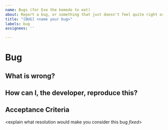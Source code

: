 ```yaml
---
name: Bugs (for Exo the komodo to eat)
about: Report a bug, or something that just doesn't feel quite right or intentional
title: "[BUG] <name your bug>"
labels: bug
assignees: ''

---
```


# Bug

## What is wrong?

<explain what is happening that is not expected>

## How can I, the developer, reproduce this?

<explain the steps you have taken to cause this bug to happen>
<feel free to [provide screenshots, videos, or whatever gets your point across](https://docs.github.com/en/get-started/writing-on-github/working-with-advanced-formatting/attaching-files)>

## Acceptance Criteria

<explain what resolution would make you consider this bug *fixed*>
